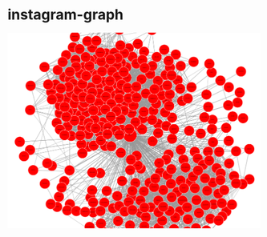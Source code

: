 # instagram-graph


![example](https://raw.githubusercontent.com/Samelikameli/instagram-graph/master/Screenshot%202019-02-16%20at%2013.53.24.png)


